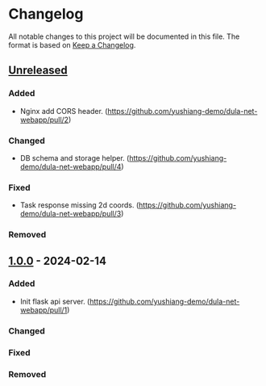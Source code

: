# Changelog

All notable changes to this project will be documented in this file.
The format is based on [Keep a Changelog](https://github.com/olivierlacan/keep-a-changelog).

## [Unreleased]

### Added

- Nginx add CORS header. (https://github.com/yushiang-demo/dula-net-webapp/pull/2)

### Changed

- DB schema and storage helper. (https://github.com/yushiang-demo/dula-net-webapp/pull/4)

### Fixed

- Task response missing 2d coords. (https://github.com/yushiang-demo/dula-net-webapp/pull/3)

### Removed

## [1.0.0] - 2024-02-14

### Added

- Init flask api server. (https://github.com/yushiang-demo/dula-net-webapp/pull/1)

### Changed

### Fixed

### Removed

[unreleased]: https://github.com/yushiang-demo/dula-net-webapp/compare/1.0.0...HEAD
[1.0.0]: https://github.com/yushiang-demo/dula-net-webapp/releases/tag/1.0.0

